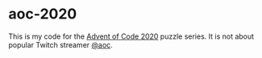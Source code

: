 # aoc-2020

This is my code for the [Advent of Code 2020](https://adventofcode.com/2020) puzzle series. It is not about popular Twitch streamer [@aoc](https://twitch.tv/aoc).
